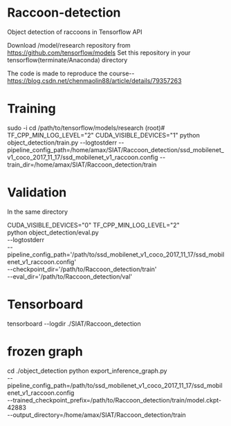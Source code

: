 # Raccoon-detection
Object detection of raccoons in Tensorflow API

Download /model/research repository from https://github.com/tensorflow/models
Set this repository in your tensorflow(terminate/Anaconda) directory

The code is made to reproduce the course--https://blog.csdn.net/chenmaolin88/article/details/79357263
# Training
sudo -i
cd /path/to/tensorflow/models/research
(root)# TF_CPP_MIN_LOG_LEVEL="2" CUDA_VISIBLE_DEVICES="1" python object_detection/train.py --logtostderr --pipeline_config_path=/home/amax/SIAT/Raccoon_detection/ssd_mobilenet_v1_coco_2017_11_17/ssd_mobilenet_v1_raccoon.config --train_dir=/home/amax/SIAT/Raccoon_detection/train

# Validation
In the same directory

CUDA_VISIBLE_DEVICES="0" TF_CPP_MIN_LOG_LEVEL="2" \
python object_detection/eval.py \
--logtostderr \
--pipeline_config_path='/path/to/ssd_mobilenet_v1_coco_2017_11_17/ssd_mobilenet_v1_raccoon.config' \
--checkpoint_dir='/path/to/Raccoon_detection/train' \
--eval_dir='/path/to/Raccoon_detection/val'

# Tensorboard
tensorboard --logdir ./SIAT/Raccoon_detection

# frozen graph
cd ./object_detection
python export_inference_graph.py \
--pipeline_config_path=/path/to/ssd_mobilenet_v1_coco_2017_11_17/ssd_mobilenet_v1_raccoon.config \
--trained_checkpoint_prefix=/path/to/Raccoon_detection/train/model.ckpt-42883 \
--output_directory=/home/amax/SIAT/Raccoon_detection/train
